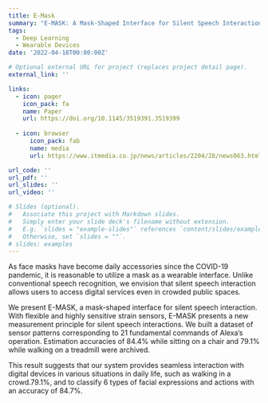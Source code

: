 ```yaml
---
title: E-Mask
summary: "E-MASK: A Mask-Shaped Interface for Silent Speech Interaction with Flexible Strain Sensors"
tags:
  - Deep Learning
  - Wearable Devices
date: '2022-04-18T00:00:00Z'

# Optional external URL for project (replaces project detail page).
external_link: ''

links:
  - icon: pager
    icon_pack: fa
    name: Paper
    url: https://doi.org/10.1145/3519391.3519399
  
  - icon: browser
      icon_pack: fab
      name: media
      url: https://www.itmedia.co.jp/news/articles/2204/28/news063.html

url_code: ''
url_pdf: ''
url_slides: ''
url_video: ''

# Slides (optional).
#   Associate this project with Markdown slides.
#   Simply enter your slide deck's filename without extension.
#   E.g. `slides = "example-slides"` references `content/slides/example-slides.md`.
#   Otherwise, set `slides = ""`.
# slides: examples
---
```


As face masks have become daily accessories since the COVID-19 pandemic, it is reasonable to utilize a mask as a wearable interface. Unlike conventional speech recognition, we envision that silent speech interaction allows users to access digital services even in crowded public spaces.

We present E-MASK, a mask-shaped interface for silent speech interaction. With flexible and highly sensitive strain sensors, E-MASK presents a new measurement principle for silent speech interactions. We built a dataset of sensor patterns corresponding to 21 fundamental commands of Alexa’s operation. Estimation accuracies of 84.4% while sitting on a chair and 79.1% while walking on a treadmill were archived. 

This result suggests that our system provides seamless interaction with digital devices in various situations in daily life, such as walking in a crowd.79.1%, and to classify 6 types of facial expressions and actions with an accuracy of 84.7%.

<br>
<br>